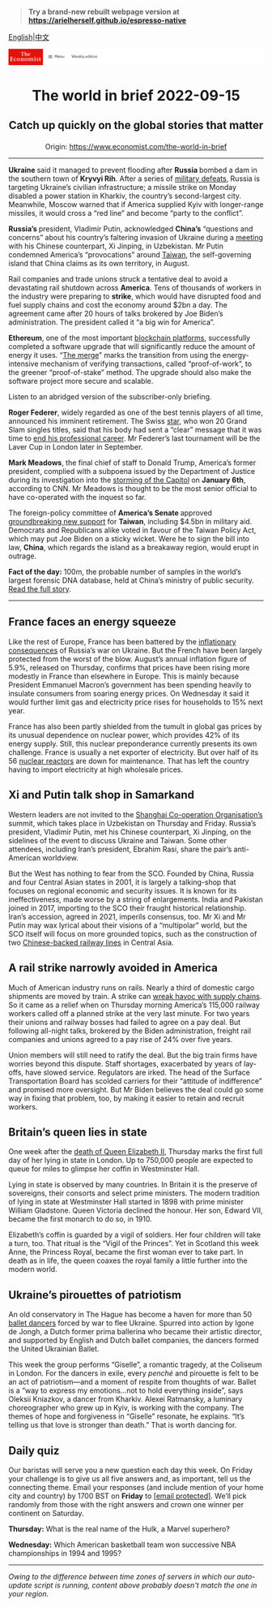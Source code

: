 > **Try a brand-new rebuilt webpage version at https://arielherself.github.io/espresso-native**

[English](https://github.com/arielherself/espresso/blob/main/README.md)|[中文](https://github-com.translate.goog/arielherself/espresso/blob/main/README.md?_x_tr_sl=en&_x_tr_tl=zh-CN&_x_tr_hl=zh-CN&_x_tr_pto=wapp)



![The Economist](menubar.png)

# <p align="center">The world in brief 2022-09-15</p>

## <p align="center">Catch up quickly on the global stories that matter</p>

<p align="center">Origin: <a href="https://www.economist.com/the-world-in-brief">https://www.economist.com/the-world-in-brief</a><hr>

<strong>Ukraine </strong>said it managed to prevent flooding after <strong>Russia </strong>bombed a dam in the southern town of <strong>Kryvyi Rih</strong>. After a series of [military defeats](https://www.economist.com/europe/2022/09/11/is-russia-on-the-run), Russia is targeting Ukraine’s civilian infrastructure; a missile strike on Monday disabled a power station in Kharkiv, the country’s second-largest city. Meanwhile, Moscow warned that if America supplied Kyiv with longer-range missiles, it would cross a “red line” and become “party to the conflict”.

<strong>Russia’s </strong>president, Vladimir Putin, acknowledged <strong>China’s</strong> “questions and concerns” about his country’s faltering invasion of Ukraine during a [meeting](https://www.economist.com/the-economist-explains/2022/09/14/what-is-the-shanghai-co-operation-organisation) with his Chinese counterpart, Xi Jinping, in Uzbekistan. Mr Putin condemned America’s “provocations” around [Taiwan](https://www.economist.com/china/2022/08/11/how-the-crisis-over-taiwan-will-change-us-china-relations), the self-governing island that China claims as its own territory, in August.

Rail companies and trade unions struck a tentative deal to avoid a devastating rail shutdown across <strong>America</strong>. Tens of thousands of workers in the industry were preparing to <strong>strike</strong>, which would have disrupted food and fuel supply chains and cost the economy around $2bn a day. The agreement came after 20 hours of talks brokered by Joe Biden’s administration. The president called it “a big win for America”. 

<strong>Ethereum</strong>, one of the most important [blockchain platforms](https://www.economist.com/podcasts/2022/09/13/how-ethereums-merge-could-transform-crypto), successfully completed a software upgrade that will significantly reduce the amount of energy it uses. “[The merge](https://www.economist.com/finance-and-economics/2022/09/06/the-future-of-crypto-is-at-stake-in-ethereums-switch)” marks the transition from using the energy-intensive mechanism of verifying transactions, called “proof-of-work”, to the greener “proof-of-stake” method. The upgrade should also make the software project more secure and scalable.

Listen to an abridged version of the subscriber-only briefing.

<strong>Roger Federer</strong>, widely regarded as one of the best tennis players of all time, announced his imminent retirement. The Swiss [star](https://www.economist.com/culture/2021/08/07/roger-federer-lionel-messi-and-the-pursuit-of-greatness), who won 20 Grand Slam singles titles, said that his body had sent a “clear” message that it was time to [end his professional career](https://www.economist.com/graphic-detail/2021/11/23/is-this-the-beginning-of-a-new-era-for-mens-tennis). Mr Federer’s last tournament will be the Laver Cup in London later in September.

<strong>Mark Meadows</strong>, the final chief of staff to Donald Trump, America’s former president, complied with a subpoena issued by the Department of Justice during its investigation into the [storming of the Capitol](https://www.economist.com/united-states/2022/06/29/donald-trumps-shameful-role-in-the-storming-of-the-capitol) on <strong>January 6th</strong>, according to CNN. Mr Meadows is thought to be the most senior official to have co-operated with the inquest so far.

The foreign-policy committee of <strong>America’s Senate </strong>approved [groundbreaking new support](https://www.economist.com/china/2022/08/11/how-the-crisis-over-taiwan-will-change-us-china-relations) for <strong>Taiwan</strong>, including $4.5bn in military aid. Democrats and Republicans alike voted in favour of the Taiwan Policy Act, which may put Joe Biden on a sticky wicket. Were he to sign the bill into law, <strong>China</strong>, which regards the island as a breakaway region, would erupt in outrage.

<strong>Fact of the day:</strong> 100m, the probable number of samples in the world’s largest forensic DNA database, held at China’s ministry of public security. [Read the full story](https://www.economist.com/china/2022/09/13/chinas-government-is-mass-collecting-dna-from-tibetans).

----------

## France faces an energy squeeze

Like the rest of Europe, France has been battered by the [inflationary consequences](https://www.economist.com/finance-and-economics/2022/09/08/europes-energy-market-was-not-built-for-this-crisis) of Russia’s war on Ukraine. But the French have been largely protected from the worst of the blow. August’s annual inflation figure of 5.9%, released on Thursday, confirms that prices have been rising more modestly in France than elsewhere in Europe. This is mainly because President Emmanuel Macron’s government has been spending heavily to insulate consumers from soaring energy prices. On Wednesday it said it would further limit gas and electricity price rises for households to 15% next year.

France has also been partly shielded from the tumult in global gas prices by its unusual dependence on nuclear power, which provides 42% of its energy supply. Still, this nuclear preponderance currently presents its own challenge. France is usually a net exporter of electricity. But over half of its 56 [nuclear reactors](https://www.economist.com/europe/2022/07/28/frances-nuclear-plants-are-going-down-for-repairs) are down for maintenance. That has left the country having to import electricity at high wholesale prices.

## Xi and Putin talk shop in Samarkand

Western leaders are not invited to the [Shanghai Co-operation Organisation’s](https://www.economist.com/the-economist-explains/2022/09/14/what-is-the-shanghai-co-operation-organisation) summit, which takes place in Uzbekistan on Thursday and Friday. Russia’s president, Vladimir Putin, met his Chinese counterpart, Xi Jinping, on the sidelines of the event to discuss Ukraine and Taiwan. Some other attendees, including Iran’s president, Ebrahim Rasi, share the pair’s anti-American worldview.

But the West has nothing to fear from the SCO. Founded by China, Russia and four Central Asian states in 2001, it is largely a talking-shop that focuses on regional economic and security issues. It is known for its ineffectiveness, made worse by a string of enlargements. India and Pakistan joined in 2017, importing to the SCO their fraught historical relationship. Iran’s accession, agreed in 2021, imperils consensus, too. Mr Xi and Mr Putin may wax lyrical about their visions of a “multipolar” world, but the SCO itself will focus on more grounded topics, such as the construction of two [Chinese-backed railway lines](https://www.economist.com/asia/2022/09/06/two-new-railway-lines-could-transform-central-asia) in Central Asia.

## A rail strike narrowly avoided in America

Much of American industry runs on rails. Nearly a third of domestic cargo shipments are moved by train. A strike can [wreak havoc with supply chains](https://www.economist.com/business/2022/01/29/why-supply-chain-problems-arent-going-away). So it came as a relief when on Thursday morning America’s 115,000 railway workers called off a planned strike at the very last minute. For two years their unions and railway bosses had failed to agree on a pay deal. But following all-night talks, brokered by the Biden administration, freight rail companies and unions agreed to a pay rise of 24% over five years.

Union members will still need to ratify the deal. But the big train firms have worries beyond this dispute. Staff shortages, exacerbated by years of lay-offs, have slowed service. Regulators are irked. The head of the Surface Transportation Board has scolded carriers for their “attitude of indifference” and promised more oversight. But Mr Biden believes the deal could go some way in fixing that problem, too, by making it easier to retain and recruit workers.

## Britain’s queen lies in state

One week after the [death of Queen Elizabeth II](https://www.economist.com/obituary/2022/09/08/elizabeth-ii-never-laid-down-the-heavy-weight-of-the-crown), Thursday marks the first full day of her lying in state in London. Up to 750,000 people are expected to queue for miles to glimpse her coffin in Westminster Hall.

Lying in state is observed by many countries. In Britain it is the preserve of sovereigns, their consorts and select prime ministers. The modern tradition of lying in state at Westminster Hall started in 1898 with prime minister William Gladstone. Queen Victoria declined the honour. Her son, Edward VII, became the first monarch to do so, in 1910. 

Elizabeth’s coffin is guarded by a vigil of soldiers. Her four children will take a turn, too. That ritual is the “Vigil of the Princes”. Yet in Scotland this week Anne, the Princess Royal, became the first woman ever to take part. In death as in life, the queen coaxes the royal family a little further into the modern world.

## Ukraine’s pirouettes of patriotism

An old conservatory in The Hague has become a haven for more than 50 [ballet dancers](https://www.economist.com/culture/2022/06/30/a-ukrainian-ballerina-goes-to-war) forced by war to flee Ukraine. Spurred into action by Igone de Jongh, a Dutch former prima ballerina who became their artistic director, and supported by English and Dutch ballet companies, the dancers formed the United Ukrainian Ballet.

This week the group performs “Giselle”, a romantic tragedy, at the Coliseum in London. For the dancers in exile, every <em>penché</em> and pirouette is felt to be an act of patriotism—and a moment of respite from thoughts of war. Ballet is a “way to express my emotions…not to hold everything inside”, says Oleksii Kniazkov, a dancer from Kharkiv. Alexei Ratmansky, a luminary choreographer who grew up in Kyiv, is working with the company. The themes of hope and forgiveness in “Giselle” resonate, he explains. “It’s telling us that love is stronger than death.” That is worth dancing for.

## Daily quiz

Our baristas will serve you a new question each day this week. On Friday your challenge is to give us all five answers and, as important, tell us the connecting theme. Email your responses (and include mention of your home city and country) by 1700 BST on <strong>Friday</strong> to [<span class="__cf_email__" data-cfemail="2a7b5f43506f595a584f5959456a4f494544454743595e04494547">[email&#160;protected]</span>](https://mail.google.com/mail/?view=cm&amp;fs=1&amp;tf=1&amp;to=QuizEspresso@economist.com). We’ll pick randomly from those with the right answers and crown one winner per continent on Saturday.

<strong>Thursday:</strong> What is the real name of the Hulk, a Marvel superhero?

<strong>Wednesday:</strong> Which American basketball team won successive NBA championships in 1994 and 1995?

----------

*Owing to the difference between time zones of servers in which our auto-update script is running, content above probably doesn't match the one in your region.*
